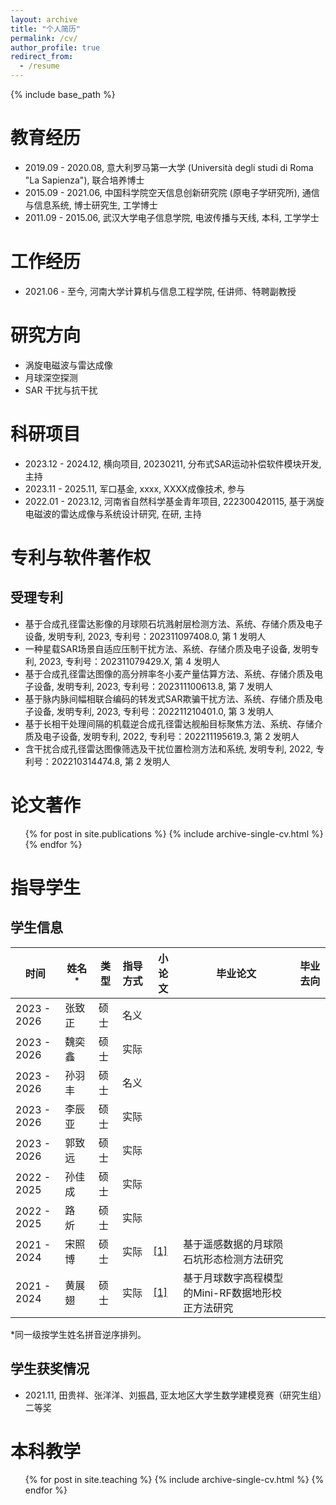 ```yaml
---
layout: archive
title: "个人简历"
permalink: /cv/
author_profile: true
redirect_from:
  - /resume
---
```


{% include base_path %}

# 教育经历

- 2019.09 - 2020.08, 意大利罗马第一大学 (Università degli studi di Roma "La Sapienza"), 联合培养博士 
- 2015.09 - 2021.06, 中国科学院空天信息创新研究院 (原电子学研究所), 通信与信息系统, 博士研究生, 工学博士
- 2011.09 - 2015.06, 武汉大学电子信息学院, 电波传播与天线, 本科, 工学学士

# 工作经历

- 2021.06 - 至今, 河南大学计算机与信息工程学院, 任讲师、特聘副教授

# 研究方向

- 涡旋电磁波与雷达成像
- 月球深空探测
- SAR 干扰与抗干扰

科研项目
======

- 2023.12 - 2024.12, 横向项目, 20230211, 分布式SAR运动补偿软件模块开发, 主持
- 2023.11 - 2025.11, 军口基金, xxxx, XXXX成像技术, 参与
- 2022.01 - 2023.12, 河南省自然科学基金青年项目, 222300420115, 基于涡旋电磁波的雷达成像与系统设计研究, 在研, 主持

专利与软件著作权
======

## 受理专利

- 基于合成孔径雷达影像的月球陨石坑溅射层检测方法、系统、存储介质及电子设备, 发明专利, 2023, 专利号：202311097408.0, 第 1 发明人
- 一种星载SAR场景自适应压制干扰方法、系统、存储介质及电子设备, 发明专利, 2023, 专利号：202311079429.X, 第 4 发明人
- 基于合成孔径雷达图像的高分辨率冬小麦产量估算方法、系统、存储介质及电子设备, 发明专利, 2023, 专利号：202311100613.8, 第 7 发明人
- 基于脉内脉间幅相联合编码的转发式SAR欺骗干扰方法、系统、存储介质及电子设备, 发明专利, 2023, 专利号：202211210401.0, 第 3 发明人
- 基于长相干处理间隔的机载逆合成孔径雷达舰船目标聚焦方法、系统、存储介质及电子设备, 发明专利, 2022, 专利号：202211195619.3, 第 2 发明人 
- 含干扰合成孔径雷达图像筛选及干扰位置检测方法和系统, 发明专利, 2022, 专利号：202210314474.8, 第 2 发明人

论文著作
======

<ul>{% for post in site.publications %}
    {% include archive-single-cv.html %}
  {% endfor %}</ul>

# 指导学生

## 学生信息

| 时间          | 姓名<sup>*</sup> | 类型  | 指导方式 | 小论文                                                                                                                | 毕业论文 | 毕业去向 |
| ----------- | -------------- | --- | ---- | ------------------------------------------------------------------------------------------------------------------ | ---- | ---- |
| 2023 - 2026 | 张致正            | 硕士  | 名义   |                                                                                                                    |      |      |
| 2023 - 2026 | 魏奕鑫            | 硕士  | 实际   |                                                                                                                    |      |      |
| 2023 - 2026 | 孙羽丰            | 硕士  | 名义   |                                                                                                                    |      |      |
| 2023 - 2026 | 李辰亚            | 硕士  | 实际   |                                                                                                                    |      |      |
| 2023 - 2026 | 郭致远            | 硕士  | 实际   |                                                                                                                    |      |      |
| 2022 - 2025 | 孙佳成            | 硕士  | 实际   |                                                                                                                    |      |      |
| 2022 - 2025 | 路　炘            | 硕士  | 实际   |                                                                                                                    |      |      |
| 2021 - 2024 | 宋照博            | 硕士  | 实际   | [\[1\]](https://gaofengshu.github.io/publication/2024-01-19-Mapping-the-Lunar-Crater-Ejecta-in-Mini-RF-SAR-Data)   | 基于遥感数据的月球陨石坑形态检测方法研究 |      |
| 2021 - 2024 | 黄展翅            | 硕士  | 实际   | [\[1\]](https://gaofengshu.github.io/publication/2023-12-14-Removing-Lunar-Topography-on-SAR-Parameters-Using-DEM) | 基于月球数字高程模型的Mini-RF数据地形校正方法研究 |      |

*同一级按学生姓名拼音逆序排列。

## 学生获奖情况

- 2021.11, 田贵祥、张洋洋、刘振昌, 亚太地区大学生数学建模竞赛（研究生组）二等奖

本科教学
======

<ul>{% for post in site.teaching %}
    {% include archive-single-cv.html %}
  {% endfor %}</ul>
